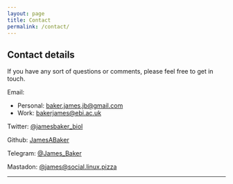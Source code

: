 ```yaml
---
layout: page
title: Contact
permalink: /contact/
---
```


## Contact details

If you have any sort of questions or comments, please feel free to get in touch.

Email:
  - Personal: [baker.james.jb@gmail.com](mailto:baker.james.jb@gmail.com)
  - Work: [bakerjames@ebi.ac.uk](mailto:bakerjames@ebi.ac.uk)

Twitter: [@jamesbaker_biol](https://twitter.com/jamesbaker_biol)

Github: [JamesABaker](https://github.com/JamesABaker)

Telegram: [@James_Baker](https://telegram.me/James_Baker)

Mastadon: [@james@social.linux.pizza](https://social.linux.pizza/@james)



---

<!--
### Supporting the site

This blog is unsupported by adverts.
I accept <img src="/images/batcoin.svg" alt="drawing" width="30"/> BAT tips from [Brave](https://brave.com/jam505) users.
-->
